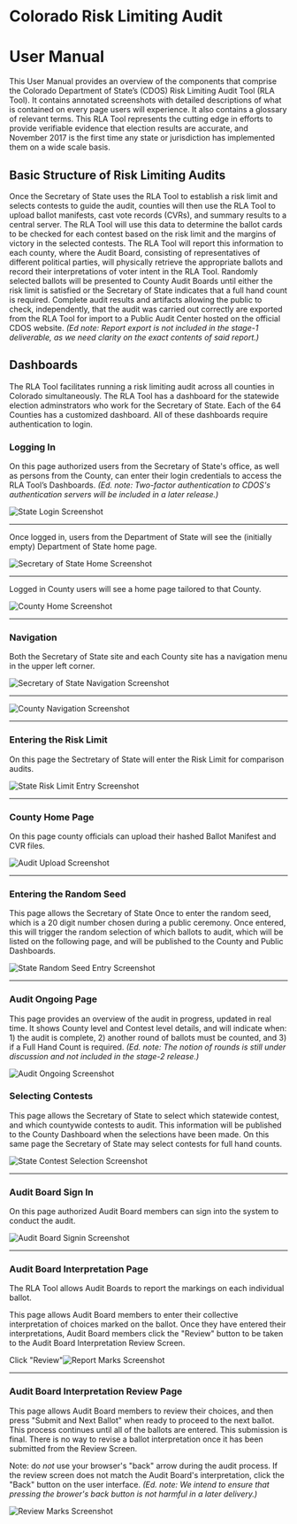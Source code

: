 # Colorado Risk Limiting Audit 
# User Manual

This User Manual provides an overview of the components that comprise
the Colorado Department of State’s (CDOS) Risk Limiting Audit Tool
(RLA Tool).  It contains annotated screenshots with detailed
descriptions of what is contained on every page users will
experience. It also contains a glossary of relevant terms. This RLA
Tool represents the cutting edge in efforts to provide verifiable
evidence that election results are accurate, and November 2017 is the
first time any state or jurisdiction has implemented them on a wide
scale basis.

## Basic Structure of Risk Limiting Audits

Once the Secretary of State uses the RLA Tool to establish a risk
limit and selects contests to guide the audit, counties will then use
the RLA Tool to upload ballot manifests, cast vote records (CVRs), and
summary results to a central server. The RLA Tool will use this data
to determine the ballot cards to be checked for each contest based on
the risk limit and the margins of victory in the selected
contests. The RLA Tool will report this information to each county,
where the Audit Board, consisting of representatives of different
political parties, will physically retrieve the appropriate ballots
and record their interpretations of voter intent in the RLA Tool.
Randomly selected ballots will be presented to County Audit Boards
until either the risk limit is satisfied or the Secretary of State
indicates that a full hand count is required.  Complete audit results
and artifacts allowing the public to check, independently, that the
audit was carried out correctly are exported from the RLA Tool for
import to a Public Audit Center hosted on the official CDOS
website. *(Ed note: Report export is not included in the stage-1
deliverable, as we need clarity on the exact contents of said
report.)*

## Dashboards

The RLA Tool facilitates running a risk limiting audit across all
counties in Colorado simultaneously. The RLA Tool has a dashboard for
the statewide election adminstrators who work for the Secretary of
State. Each of the 64 Counties has a customized dashboard. All of
these dashboards require authentication to login.

### Logging In

On this page authorized users from the Secretary of State's office, as
well as persons from the County, can enter their login credentials to
access the RLA Tool’s Dashboards. *(Ed. note: Two-factor
authentication to CDOS's authentication servers will be included in a
later release.)*

![State Login Screenshot](./screenshots/StateLogin.png)

---

Once logged in, users from the Department of State will see the
(initially empty) Department of State home page.

![Secretary of State Home Screenshot](./screenshots/StateDashboardEmpty.png)

---

Logged in County users will see a home page tailored to that County.

![County Home Screenshot](./screenshots/CountyHome.png)

---

### Navigation

Both the Secretary of State site and each County site has a navigation menu 
in the upper left corner.

![Secretary of State Navigation Screenshot](./screenshots/SoSNav.png)

---

![County Navigation Screenshot](./screenshots/CountyNav.png)

---

### Entering the Risk Limit

On this page the Sectretary of State will enter the Risk Limit for
comparison audits.

![State Risk Limit Entry Screenshot](./screenshots/RiskLimitEntry.png)

---

### County Home Page

On this page county officials can upload their hashed Ballot Manifest and CVR files.

![Audit Upload Screenshot](./screenshots/CountyBallotManifestUpload.png)

---

### Entering the Random Seed

This page allows the Secretary of State Once to enter the random seed,
which is a 20 digit number chosen during a public ceremony. Once
entered, this will trigger the random selection of which ballots to
audit, which will be listed on the following page, and will be
published to the County and Public Dashboards.

![State Random Seed Entry Screenshot](./screenshots/RandomSeedEntry.png)

---

### Audit Ongoing Page

This page provides an overview of the audit in progress, updated in
real time.  It shows County level and Contest level details, and will
indicate when: 1) the audit is complete, 2) another round of ballots
must be counted, and 3) if a Full Hand Count is required. *(Ed. note:
The notion of rounds is still under discussion and not included in the
stage-2 release.)*

![Audit Ongoing Screenshot](./screenshots/AuditOngoing.png)

### Selecting Contests

This page allows the Secretary of State to select which statewide
contest, and which countywide contests to audit. This information will
be published to the County Dashboard when the selections have been
made. On this same page the Secretary of State may select contests for
full hand counts.

![State Contest Selection Screenshot](./screenshots/ContestSelection.png)

---

### Audit Board Sign In

On this page authorized Audit Board members can sign into the system
to conduct the audit.

![Audit Board Signin Screenshot](./screenshots/AuditBoardSignin.png)

---

### Audit Board Interpretation Page

The RLA Tool allows Audit Boards to report the markings on each
individual ballot.

This page allows Audit Board members to enter their collective
interpretation of choices marked on the ballot. Once they have entered
their interpretations, Audit Board members click the "Review" button
to be taken to the Audit Board Interpretation Review Screen.

Click "Review"![Report Marks Screenshot](./screenshots/ReportMarks.png)

---

### Audit Board Interpretation Review Page

This page allows Audit Board members to review their choices, and then
press "Submit and Next Ballot" when ready to proceed to the next
ballot. This process continues until all of the ballots are
entered. This submission is final. There is no way to revise a ballot
interpretation once it has been submitted from the Review Screen.

Note: do *not* use your browser's "back" arrow during the audit
process.  If the review screen does not match the Audit Board's
interpretation, click the "Back" button on the user
interface. *(Ed. note: We intend to ensure that pressing the brower's
back button is not harmful in a later delivery.)*

![Review Marks Screenshot](./screenshots/ReviewMarks.png)

